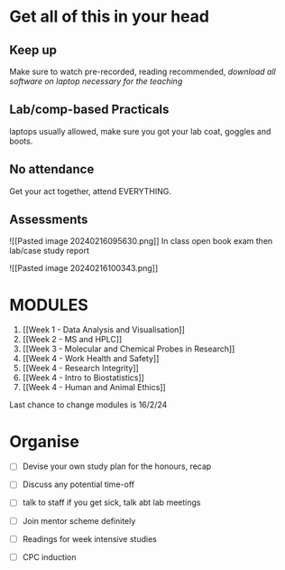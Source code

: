 # Get all of this in your head

## Keep up
Make sure to watch pre-recorded, reading recommended, *download all software on laptop necessary for the teaching*

## Lab/comp-based Practicals
laptops usually allowed, make sure you got your lab coat, goggles and boots.

## No attendance
Get your act together, attend EVERYTHING. 

## Assessments

![[Pasted image 20240216095630.png]]
In class open book exam
then lab/case study report

![[Pasted image 20240216100343.png]]


# MODULES

1. [[Week 1 - Data Analysis and Visualisation]]
2. [[Week 2 - MS and HPLC]]
3. [[Week 3 - Molecular and Chemical Probes in Research]]
4. [[Week 4 - Work Health and Safety]]
5. [[Week 4 - Research Integrity]]
6. [[Week 4 - Intro to Biostatistics]]
7. [[Week 4 - Human and Animal Ethics]]

Last chance to change modules is 16/2/24


# Organise

- [ ] Devise your own study plan for the honours, recap
- [ ] Discuss any potential time-off
- [ ] talk to staff if you get sick, talk abt lab meetings
- [ ] Join mentor scheme definitely
- [ ] Readings for week intensive studies
- [ ] CPC induction






